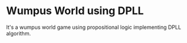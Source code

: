 # Wumpus World using DPLL
It's a wumpus world game using propositional logic implementing DPLL algorithm.
